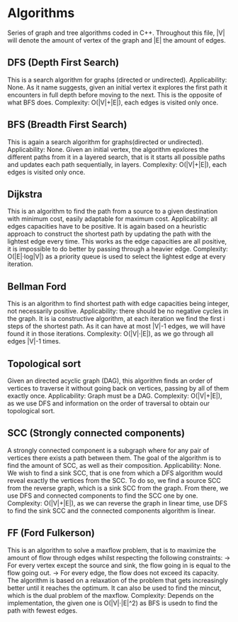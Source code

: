 # Algorithms
Series of graph and tree algorithms coded in C++. Throughout this file, |V| will denote the amount of vertex of the graph and |E| the amount of edges.

## DFS (Depth First Search)
This is a search algorithm for graphs (directed or undirected). 
Applicability: None.
As it name suggests, given an initial vertex it explores the first path it encounters in full depth before moving to the next.
This is the opposite of what BFS does.
Complexity: O(|V|+|E|), each edges is visited only once.

## BFS (Breadth First Search)
This is again a search algorithm for graphs(directed or undirected).
Applicability: None.
Given an initial vertex, the algorithm epxlores the different paths from it in a layered search, that is it starts all possible paths and updates each path sequentially,
in layers.
Complexity: O(|V|+|E|), each edges is visited only once.

## Dijkstra
This is an algorithm to find the path from a source to a given destination with minimum cost, easily adaptable for maximum cost.
Applicability: all edges capacities have to be positive.
It is again based on a heuristic approach to construct the shortest path by updating the path with the lightest edge every time. 
This works as the edge capacities are all positive, it is impossible to do better by passing through a heavier edge.
Complexity: O(|E|·log|V|) as a priority queue is used to select the lightest edge at every iteration.

## Bellman Ford

This is an algorithm to find shortest path with edge capacities being integer, not necessarily positive.
Applicability: there should be no negative cycles in the graph.
It is ia constructive algorithm, at each iteration we find the first i steps of the shortest path. As it can have at most |V|-1 edges, we will have found it in those iterations.
Complexity: O(|V|·|E|), as we go through all edges |V|-1 times.

## Topological sort
Given an directed acyclic graph (DAG), this algorithm finds an order of vertices to traverse it without going back on vertices, passing by all of them exactly once.
Applicability: Graph must be a DAG.
Complexity: O(|V|+|E|), as we use DFS and information on the order of traversal to obtain our topological sort.

## SCC (Strongly connected components)
A strongly connected component is a subgraph where for any pair of vertices there exists a path between them.
The goal of the algorithm is to find the amount of SCC, as well as their composition.
Applicability: None.
We wish to find a sink SCC, that is one from which a DFS algorithm would reveal exactly the vertices from the SCC. To do so, we find a source SCC from the reverse graph, which is a sink SCC from the graph. From there, we use DFS and connected components to find the SCC one by one. 
Complexity: O(|V|+|E|), as we can reverse the graph in linear time, use DFS to find the sink SCC and the connected components algorithm is linear.

## FF (Ford Fulkerson)
This is an algorithm to solve a maxflow problem, that is to maximize the amount of flow through edges whilst respecting the following constraints:
-> For every vertex except the source and sink, the flow going in is equal to the flow going out.
-> For every edge, the flow does not exceed its capacity.
The algorithm is based on a relaxation of the problem that gets increasingly better until it reaches the optimum.
It can also be used to find the mincut, which is the dual problem of the maxflow.
Complexity: Depends on the implementation, the given one is O(|V|·|E|^2) as BFS is usedn to find the path with fewest edges.
